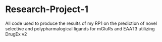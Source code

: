 # Research-Project-1
All code used to produce the results of my RP1 on the prediction of novel selective and polypharmalogical ligands for mGluRs and EAAT3 utilizing DrugEx v2
